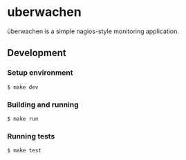 # uberwachen

überwachen is a simple nagios-style monitoring application.

## Development

### Setup environment
```shell
$ make dev
```

### Building and running
```shell
$ make run
```

### Running tests
```shell
$ make test
```
